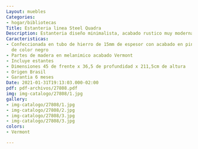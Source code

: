 ```yaml
---
Layout: muebles
Categories:
- hogar/bibliotecas
Title: Estanteria linea Steel Quadra
Description: Estanteria diseño minimalista, acabado rustico muy moderna
Caracteristicas:
- Confeccionada en tubo de hierro de 15mm de espesor con acabado en pintura epoxi
  de color negro
- Partes de madera en melanimico acabado Vermont
- Incluye estantes
- Dimensiones 45 de frente x 36,5 de profundidad x 211,5cm de altura
- Origen Brasil
- Garantia 6 meses
Date: 2021-01-31T19:13:03.000-02:00
pdf: pdf-archivos/27808.pdf
img: img-catalogo/27808/1.jpg
gallery:
- img-catalogo/27808/1.jpg
- img-catalogo/27808/2.jpg
- img-catalogo/27808/3.jpg
- img-catalogo/27808/3.jpg
colors:
- Vermont

---
```

